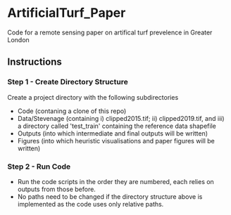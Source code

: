 # ArtificialTurf_Paper
 Code for a remote sensing paper on artifical turf prevelence in Greater London

## Instructions

### Step 1 - Create Directory Structure
Create a project directory with the following subdirectories
- Code (contaning a clone of this repo)
- Data/Stevenage (containing i) clipped2015.tif; ii) clipped2019.tif, and iii) a directory called 'test_train' containing the reference data shapefile
- Outputs (into which intermediate and final outputs will be written)
- Figures (into which heuristic visualisations and paper figures will be written)

### Step 2 - Run Code
- Run the code scripts in the order they are numbered, each relies on outputs from those before.
- No paths need to be changed if the directory structure above is implemented as the code uses only relative paths.

